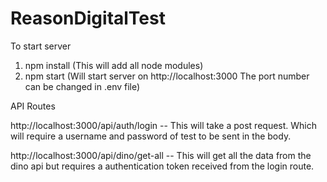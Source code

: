 # ReasonDigitalTest

To start server

1. npm install (This will add all node modules)
2. npm start (Will start server on http://localhost:3000 The port number can be changed in .env file)

API Routes

http://localhost:3000/api/auth/login -- This will take a post request. Which will require a username and password of test to be sent in the body.

http://localhost:3000/api/dino/get-all -- This will get all the data from the dino api but requires a authentication token received from the login route.

